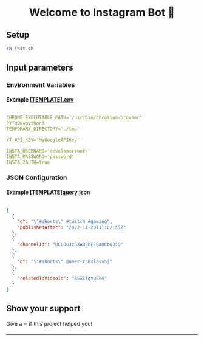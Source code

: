 <h1 align="center">Welcome to Instagram Bot 👋</h1>

## Setup

```sh
sh init.sh
```

## Input parameters


### Environment Variables
#### Example [[TEMPLATE].env](https://raw.githubusercontent.com/DevelopersWork/Instagram-Bot/master/%5BTEMPLATE%5D.env?token=GHSAT0AAAAAABXUHCQEUDIHP7OHA7X7BRHUY32LHVQ)
```yaml

CHROME_EXECUTABLE_PATH='/usr/bin/chromium-browser'
PYTHON=python3
TEMPORARY_DIRECTORY='./tmp'

YT_API_KEY='MyGoogleAPIKey'

INSTA_USERNAME='developerswork'
INSTA_PASSWORD='password'
INSTA_2AUTH=true

```

### JSON Configuration
#### Example [[TEMPLATE]query.json](https://raw.githubusercontent.com/DevelopersWork/Instagram-Bot/master/%5BTEMPLATE%5Dquery.json?token=GHSAT0AAAAAABXUHCQFFCB4BOMPUIVR73VGY32LOOQ)
```json

[
  {
    "q": "\"#shorts\" #twitch #gaming",
    "publishedAfter": "2022-11-20T11:02:55Z"
  },
  {
    "channelId": "UCLOuJz6XA80hEE8a8CbQ3iQ"
  },
  {
    "q": "\"#shorts\" @user-rs8xl8sv5j"
  },
  {
    "relatedToVideoId": "ASXCTgvuEk4"
  }
]

```

## Show your support

Give a ⭐️ if this project helped you!

***
